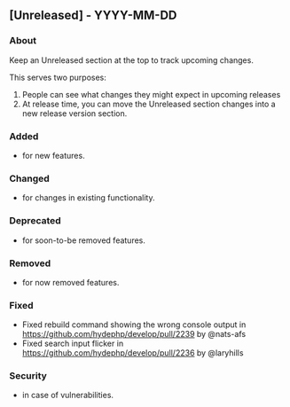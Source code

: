 ## [Unreleased] - YYYY-MM-DD

### About

Keep an Unreleased section at the top to track upcoming changes.

This serves two purposes:

1. People can see what changes they might expect in upcoming releases
2. At release time, you can move the Unreleased section changes into a new release version section.

### Added
- for new features.

### Changed
- for changes in existing functionality.

### Deprecated
- for soon-to-be removed features.

### Removed
- for now removed features.

### Fixed
- Fixed rebuild command showing the wrong console output in https://github.com/hydephp/develop/pull/2239 by @nats-afs
- Fixed search input flicker in https://github.com/hydephp/develop/pull/2236 by @laryhills

### Security
- in case of vulnerabilities.
